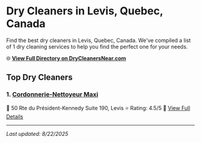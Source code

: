 # Dry Cleaners in Levis, Quebec, Canada

Find the best dry cleaners in Levis, Quebec, Canada. We've compiled a list of 1 dry cleaning services to help you find the perfect one for your needs.

🌐 **[View Full Directory on DryCleanersNear.com](https://drycleanersnear.com/city/Canada/Quebec/Levis)**

## Top Dry Cleaners

### 1. [Cordonnerie-Nettoyeur Maxi](https://drycleanersnear.com/dryCleaner/68a7cfdc606e51ce7f219d3c/cordonnerie-nettoyeur-maxi)
📍 50 Rte du Président-Kennedy Suite 190, Levis
⭐ Rating: 4.5/5
🔗 [View Full Details](https://drycleanersnear.com/dryCleaner/68a7cfdc606e51ce7f219d3c/cordonnerie-nettoyeur-maxi)


---

*Last updated: 8/22/2025*
